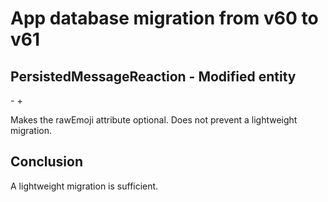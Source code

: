 # App database migration from v60 to v61

## PersistedMessageReaction - Modified entity

-<attribute name="rawEmoji" attributeType="String"/>
+<attribute name="rawEmoji" optional="YES" attributeType="String"/>

Makes the rawEmoji attribute optional. Does not prevent a lightweight migration.

## Conclusion

A lightweight migration is sufficient.
